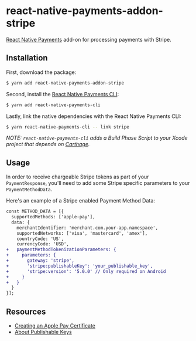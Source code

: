 # react-native-payments-addon-stripe
<a href="https://github.com/naoufal/react-native-payments">React Native Payments</a> add-on for processing payments with Stripe.

## Installation
First, download the package:

```bash
$ yarn add react-native-payments-addon-stripe
```

Second, install the [React Native Payments CLI](https://www.npmjs.com/package/react-native-payments-cli):
```bash
$ yarn add react-native-payments-cli
```

Lastly, link the native dependencies with the React Native Payments CLI:
```bash
$ yarn react-native-payments-cli -- link stripe
```

_NOTE: `react-native-payments-cli` adds a Build Phase Script to your Xcode project that depends on <a href="https://github.com/Carthage/Carthage">Carthage</a>._

## Usage
In order to receive chargeable Stripe tokens as part of your `PaymentResponse`, you'll need to add some Stripe specific parameters to your `PaymentMethodData`.

Here's an example of a Stripe enabled Payment Method Data:

```diff
const METHOD_DATA = [{
  supportedMethods: ['apple-pay'],
  data: {
    merchantIdentifier: 'merchant.com.your-app.namespace',
    supportedNetworks: ['visa', 'mastercard', 'amex'],
    countryCode: 'US',
    currencyCode: 'USD',
+   paymentMethodTokenizationParameters: {
+     parameters: {
+       gateway: 'stripe',
+       'stripe:publishableKey': 'your_publishable_key',
+       'stripe:version': '5.0.0' // Only required on Android
+     }
+   }
  }
}];
```

## Resources
- [Creating an Apple Pay Certificate](https://stripe.com/docs/apple-pay/apps#csr)
- [About Publishable Keys](https://stripe.com/docs/dashboard#api-keys)